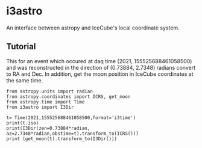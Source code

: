 # i3astro

An interface between astropy and IceCube's local coordinate system.

## Tutorial

This for an event which occured at daq time (2021, 155525688461058500) and was reconstructed in the direction of (0.73884, 2.7348) radians convert to RA and Dec.
In addition, get the moon position in IceCube coordinates at the same time.

    from astropy.units import radian
    from astropy.coordinates import ICRS, get_moon
    from astropy.time import Time
    from i3astro import I3Dir

    t= Time(2021,155525688461058500,format='i3time')
    print(t.iso)
    print(I3Dir(zen=0.73884*radian, az=2.7348*radian,obstime=t).transform_to(ICRS()))
    print (get_moon(t).transform_to(I3Dir()))
